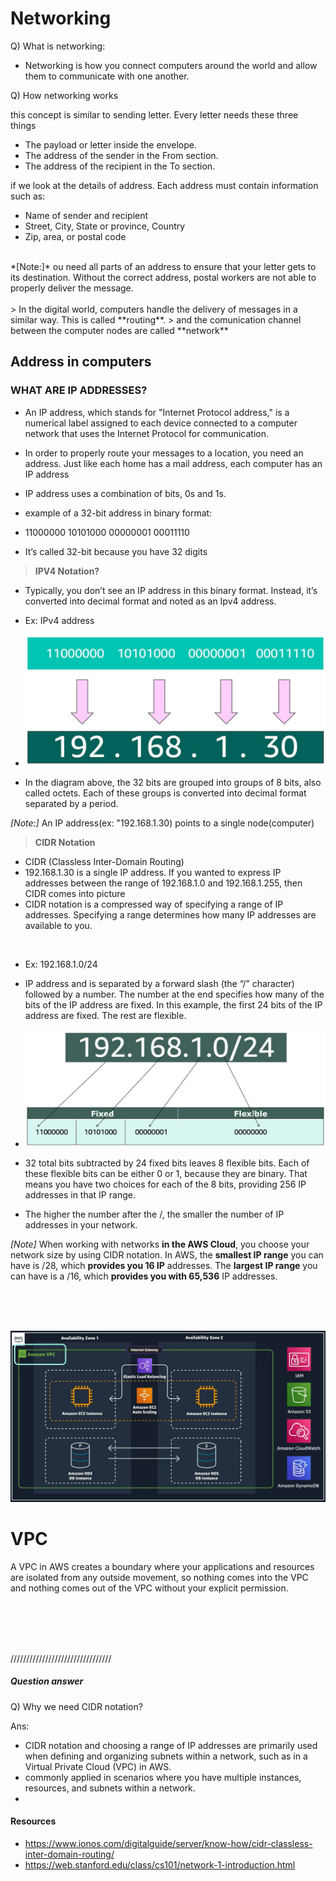 # Networking



Q)  What is networking:

- Networking is how you connect computers around the world and allow them to communicate with one another.

Q) How networking works

this concept is similar to sending letter. Every letter needs these three things
- The payload or letter inside the envelope.
- The address of the sender in the From section.
- The address of the recipient in the To section.

if we look at the details of address. Each address must contain information such as: 
- Name of sender and recipient
- Street, City, State or province, Country
- Zip, area, or postal code
<br>
*[Note:]* ou need all parts of an address to ensure that your letter gets to its destination. Without the correct address, postal workers are not able to properly deliver the message.

<br/>
<br/>
> In the digital world, computers handle the delivery of messages in a similar way. This is called **routing**. 
> and the comunication channel between the computer nodes are called **network**

<br> 

## Address in computers

### WHAT ARE IP ADDRESSES?

- An IP address, which stands for "Internet Protocol address," is a numerical label assigned to each device connected to a computer network that uses the Internet Protocol for communication.

- In order to properly route your messages to a location, you need an address. Just like each home has a mail address, each computer has an IP address

- IP address uses a combination of bits, 0s and 1s.

- example of a 32-bit address in binary format: 
 - 11000000 10101000 00000001 00011110
 - It’s called 32-bit because you have 32 digits 
 
> **IPV4 Notation?**

- Typically, you don’t see an IP address in this binary format. Instead, it’s converted into decimal format and noted as an Ipv4 address. 

- Ex: IPv4 address
- ![Alt text](assets/ip-ipv4.png) 
- In the diagram above, the 32 bits are grouped into groups of 8 bits, also called octets. Each of these groups is converted into decimal format separated by a period. 

*[Note:]* An IP address(ex: "192.168.1.30) points to a single node(computer)

> **CIDR Notation**

- CIDR (Classless Inter-Domain Routing)
- 192.168.1.30 is a single IP address. If you wanted to express IP addresses between the range of 192.168.1.0 and 192.168.1.255, then CIDR comes into picture
- CIDR notation is a compressed way of specifying a range of IP addresses. Specifying a range determines how many IP addresses are available to you.

<br>

- Ex: 192.168.1.0/24
-  IP address and is separated by a forward slash (the “/” character) followed by a number. The number at the end specifies how many of the bits of the IP address are fixed. In this example, the first 24 bits of the IP address are fixed. The rest are flexible. 
-  ![Alt text](assets/cidr.png)

- 32 total bits subtracted by 24 fixed bits leaves 8 flexible bits. Each of these flexible bits can be either 0 or 1, because they are binary. That means you have two choices for each of the 8 bits, providing 256 IP addresses in that IP range.
- The higher the number after the /, the smaller the number of IP addresses in your network.


*[Note]* When working with networks **in the AWS Cloud**, you choose your network size by using CIDR notation. In AWS, the **smallest IP range** you can have is /28, which **provides you 16 IP** addresses. The **largest IP range** you can have is a /16, which **provides you with 65,536** IP addresses. 

<br>
<br>
<br>

![Alt text](assets/image.png)

# VPC 

A VPC in AWS creates a boundary where your applications and resources are isolated from any outside movement,
so nothing comes into the VPC and nothing comes out of the VPC without your explicit permission.


<br>
<br>
<br>
<br>

////////////////////////////////
##### Question answer
Q) Why we need CIDR notation? 

Ans: 
- CIDR notation and choosing a range of IP addresses are primarily used when defining and organizing subnets within a network, such as in a Virtual Private Cloud (VPC) in AWS.
- commonly applied in scenarios where you have multiple instances, resources, and subnets within a network.
- 


#### Resources

- https://www.ionos.com/digitalguide/server/know-how/cidr-classless-inter-domain-routing/
- https://web.stanford.edu/class/cs101/network-1-introduction.html
